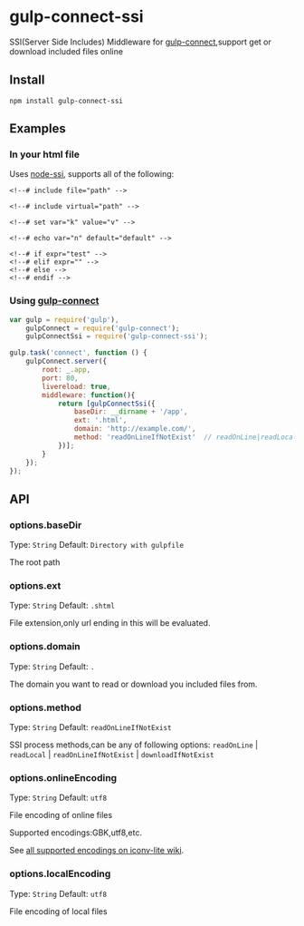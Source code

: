gulp-connect-ssi
===========

SSI(Server Side Includes) Middleware for [gulp-connect],support  get or download included files online

## Install

```shell
npm install gulp-connect-ssi
```

## Examples

### In your html file

Uses [node-ssi], supports all of the following:

```
<!--# include file="path" -->

<!--# include virtual="path" -->

<!--# set var="k" value="v" -->

<!--# echo var="n" default="default" -->

<!--# if expr="test" -->
<!--# elif expr="" -->
<!--# else -->
<!--# endif -->
```

### Using [gulp-connect]

``` javascript
var gulp = require('gulp'),
    gulpConnect = require('gulp-connect');
    gulpConnectSsi = require('gulp-connect-ssi');

gulp.task('connect', function () {
    gulpConnect.server({
        root: _.app,
        port: 80,
        livereload: true,
        middleware: function(){
            return [gulpConnectSsi({
                baseDir: __dirname + '/app',
                ext: '.html',
                domain: 'http://example.com/',
                method: 'readOnLineIfNotExist'  // readOnLine|readLocal|readOnLineIfNotExist|downloadIfNotExist
            })];
        }
    });
});
```
## API

### options.baseDir

Type: `String`
Default: `Directory with gulpfile`

The root path

### options.ext

Type: `String`
Default: `.shtml`

File extension,only url ending in this will be evaluated.

### options.domain

Type: `String`
Default: `.`

The domain you want to read or download you included files from.

### options.method

Type: `String`
Default: `readOnLineIfNotExist`

SSI process methods,can be any of following options:
`readOnLine` | `readLocal` | `readOnLineIfNotExist` | `downloadIfNotExist`

### options.onlineEncoding

Type: `String`
Default: `utf8`

File encoding of online files

Supported encodings:GBK,utf8,etc. 

See [all supported encodings on iconv-lite wiki](https://github.com/ashtuchkin/iconv-lite/wiki/Supported-Encodings).

### options.localEncoding

Type: `String`
Default: `utf8`

File encoding of local files


[gulp-connect]: https://github.com/avevlad/gulp-connect
[node-ssi]: https://github.com/yanni4night/node-ssi
